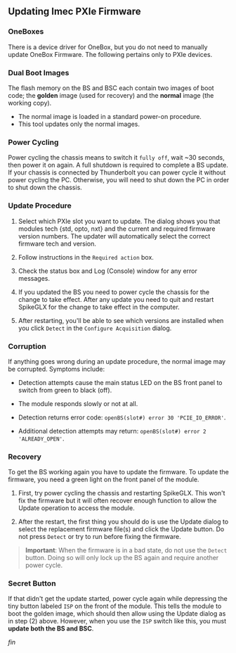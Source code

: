 ## Updating Imec PXIe Firmware

### OneBoxes

There is a device driver for OneBox, but you do not need to manually
update OneBox Firmware. The following pertains only to PXIe devices.

### Dual Boot Images

The flash memory on the BS and BSC each contain two images of boot code;
the **golden** image (used for recovery) and the **normal** image (the
working copy).

* The normal image is loaded in a standard power-on procedure.
* This tool updates only the normal images.

### Power Cycling

Power cycling the chassis means to switch it `fully off`, wait ~30
seconds, then power it on again. A full shutdown is required to complete
a BS update. If your chassis is connected by Thunderbolt you can power
cycle it without power cycling the PC. Otherwise, you will need to shut
down the PC in order to shut down the chassis.

### Update Procedure

1. Select which PXIe slot you want to update. The dialog shows you that
modules tech {std, opto, nxt} and the current and required firmware version
numbers. The updater will automatically select the correct firmware tech
and version.

2. Follow instructions in the `Required action` box.

3. Check the status box and Log (Console) window for any error messages.

4. If you updated the BS you need to power cycle the chassis for the
change to take effect. After any update you need to quit and restart
SpikeGLX for the change to take effect in the computer.

5. After restarting, you'll be able to see which versions are installed
when you click `Detect` in the `Configure Acquisition` dialog.

### Corruption

If anything goes wrong during an update procedure, the normal image may
be corrupted. Symptoms include:

* Detection attempts cause the main status LED on the BS front panel to
switch from green to black (off).

* The module responds slowly or not at all.

* Detection returns error code: `openBS(slot#) error 30 'PCIE_IO_ERROR'`.

* Additional detection attempts may return:
`openBS(slot#) error 2 'ALREADY_OPEN'`.

### Recovery

To get the BS working again you have to update the firmware. To update the
firmware, you need a green light on the front panel of the module.

1. First, try power cycling the chassis and restarting SpikeGLX. This won't
fix the firmware but it will often recover enough function to allow the
Update operation to access the module.

2. After the restart, the first thing you should do is use the Update
dialog to select the replacement firmware file(s) and click the Update
button. Do not press `Detect` or try to run before fixing the firmware.

>**Important**: When the firmware is in a bad state, do not use the
`Detect` button. Doing so will only lock up the BS again and require
another power cycle.

### Secret Button

If that didn't get the update started, power cycle again while depressing
the tiny button labeled `ISP` on the front of the module. This tells the
module to boot the golden image, which should then allow using the Update
dialog as in step (2) above. However, when you use the `ISP` switch like
this, you must **update both the BS and BSC**.


_fin_


